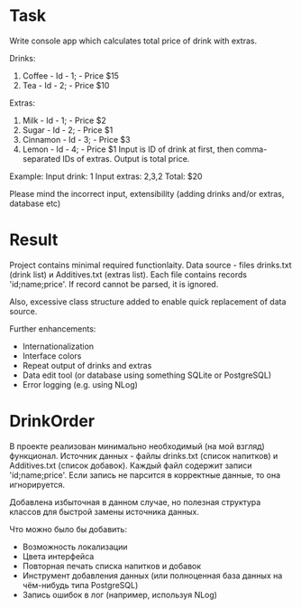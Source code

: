 # Task
Write console app which calculates total price of drink with extras.

Drinks:
1) Coffee - Id - 1; - Price $15
2) Tea - Id - 2; - Price $10

Extras:
1) Milk - Id - 1; - Price $2
2) Sugar - Id - 2; - Price $1
3) Cinnamon - Id - 3; - Price $3
4) Lemon - Id - 4; - Price $1
Input is ID of drink at first, then comma-separated IDs of extras.
Output is total price.

Example:
Input drink: 1
Input extras: 2,3,2
Total: $20

Please mind the incorrect input, extensibility (adding drinks and/or extras, database etc)

# Result
Project contains minimal required functionlaity.
Data source - files drinks.txt (drink list) и Additives.txt (extras list).
Each file contains records 'id;name;price'. If record cannot be parsed, it is ignored.

Also, excessive class structure added to enable quick replacement of data source.

Further enhancements:
- Internationalization
- Interface colors
- Repeat output of drinks and extras 
- Data edit tool (or database using something SQLite or PostgreSQL)
- Error logging (e.g. using NLog)

# DrinkOrder
В проекте реализован минимально необходимый (на мой взгляд) функционал.
Источник данных - файлы drinks.txt (список напитков) и Additives.txt (список добавок).
Каждый файл содержит записи 'id;name;price'. Если запись не парсится в корректные данные, то она игнорируется.

Добавлена избыточная в данном случае, но полезная структура классов для быстрой замены источника данных.

Что можно было бы добавить:
- Возможность локализации
- Цвета интерфейса
- Повторная печать списка напитков и добавок
- Инструмент добавления данных (или полноценная база данных на чём-нибудь типа PostgreSQL)
- Запись ошибок в лог (например, используя NLog)